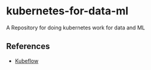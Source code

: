# kubernetes-for-data-ml
A Repository for doing kubernetes work for data and ML


## References

* [Kubeflow](https://www.kubeflow.org/)
